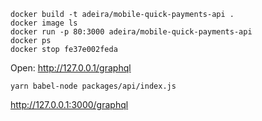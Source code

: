 ```
docker build -t adeira/mobile-quick-payments-api .
docker image ls
docker run -p 80:3000 adeira/mobile-quick-payments-api
docker ps
docker stop fe37e002feda
```

Open: http://127.0.0.1/graphql

```
yarn babel-node packages/api/index.js
```

http://127.0.0.1:3000/graphql
